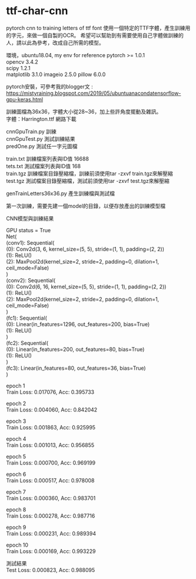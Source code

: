 # ttf-char-cnn
pytorch cnn to training letters of ttf font
使用一個特定的TTF字體，產生訓練用的字元，來做一個自製的OCR。
希望可以幫助到有需要使用自己字體做訓練的人，請以此為參考，改成自己所需的模型。

環境，ubuntu18.04, my env for reference
pytorch                 >=  1.0.1           
opencv                    3.4.2   
scipy                     1.2.1   
matplotlib                3.1.0 
imageio                   2.5.0 
pillow                    6.0.0

pytorch安裝，可參考我的blogger文 : 
https://mistyraining.blogspot.com/2019/05/ubuntuanacondatensorflow-gpu-keras.html

訓練圖檔為36x36，字體大小從28~36，加上些許角度擺動及雜訊。   
字體：Harrington.ttf 網路下載   

cnnGpuTrain.py  訓練   
cnnGpuTest.py   測試訓練結果   
predOne.py      測試任一字元圖檔    

train.txt      訓練檔案列表與ID值  16688    
tets.txt       測試檔案列表與ID值  168    
train.tgz      訓練檔案目錄壓縮檔，訓練前須使用tar -zxvf train.tgz來解壓縮   
test.tgz       測試檔案目錄壓縮檔，測試前須使用tar -zxvf test.tgz來解壓縮    

genTrainLetters36x36.py   產生訓練檔與測試檔    

第一次訓練，需要先建一個model的目錄，以便存放產出的訓練模型檔   


CNN模型與訓練結果   

GPU status =  True      
Net(  
  (conv1): Sequential(    
    (0): Conv2d(3, 6, kernel_size=(5, 5), stride=(1, 1), padding=(2, 2))   
    (1): ReLU()    
    (2): MaxPool2d(kernel_size=2, stride=2, padding=0, dilation=1, ceil_mode=False)   
  )    
  (conv2): Sequential(    
    (0): Conv2d(6, 16, kernel_size=(5, 5), stride=(1, 1), padding=(2, 2))   
    (1): ReLU()    
    (2): MaxPool2d(kernel_size=2, stride=2, padding=0, dilation=1, ceil_mode=False)    
  )     
  (fc1): Sequential(    
    (0): Linear(in_features=1296, out_features=200, bias=True)    
    (1): ReLU()     
  )    
  (fc2): Sequential(    
    (0): Linear(in_features=200, out_features=80, bias=True)   
    (1): ReLU()   
  )   
  (fc3): Linear(in_features=80, out_features=36, bias=True)   
)


epoch 1  
Train Loss: 0.017076, Acc: 0.395733     

epoch 2   
Train Loss: 0.004060, Acc: 0.842042    

epoch 3   
Train Loss: 0.001863, Acc: 0.925995   

epoch 4   
Train Loss: 0.001013, Acc: 0.956855   

epoch 5   
Train Loss: 0.000700, Acc: 0.969199   

epoch 6   
Train Loss: 0.000517, Acc: 0.978008   

epoch 7    
Train Loss: 0.000360, Acc: 0.983701    

epoch 8   
Train Loss: 0.000278, Acc: 0.987716    

epoch 9    
Train Loss: 0.000231, Acc: 0.989394    

epoch 10    
Train Loss: 0.000169, Acc: 0.993229    



測試結果    
Test Loss: 0.000823, Acc: 0.988095   



